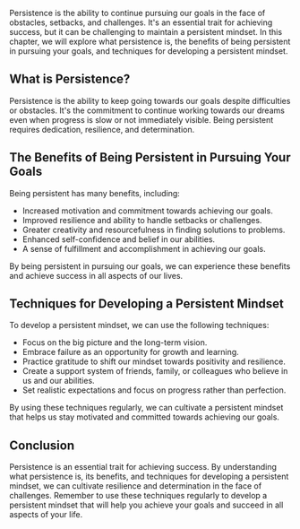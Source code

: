 
Persistence is the ability to continue pursuing our goals in the face of obstacles, setbacks, and challenges. It's an essential trait for achieving success, but it can be challenging to maintain a persistent mindset. In this chapter, we will explore what persistence is, the benefits of being persistent in pursuing your goals, and techniques for developing a persistent mindset.

What is Persistence?
--------------------

Persistence is the ability to keep going towards our goals despite difficulties or obstacles. It's the commitment to continue working towards our dreams even when progress is slow or not immediately visible. Being persistent requires dedication, resilience, and determination.

The Benefits of Being Persistent in Pursuing Your Goals
-------------------------------------------------------

Being persistent has many benefits, including:

* Increased motivation and commitment towards achieving our goals.
* Improved resilience and ability to handle setbacks or challenges.
* Greater creativity and resourcefulness in finding solutions to problems.
* Enhanced self-confidence and belief in our abilities.
* A sense of fulfillment and accomplishment in achieving our goals.

By being persistent in pursuing our goals, we can experience these benefits and achieve success in all aspects of our lives.

Techniques for Developing a Persistent Mindset
----------------------------------------------

To develop a persistent mindset, we can use the following techniques:

* Focus on the big picture and the long-term vision.
* Embrace failure as an opportunity for growth and learning.
* Practice gratitude to shift our mindset towards positivity and resilience.
* Create a support system of friends, family, or colleagues who believe in us and our abilities.
* Set realistic expectations and focus on progress rather than perfection.

By using these techniques regularly, we can cultivate a persistent mindset that helps us stay motivated and committed towards achieving our goals.

Conclusion
----------

Persistence is an essential trait for achieving success. By understanding what persistence is, its benefits, and techniques for developing a persistent mindset, we can cultivate resilience and determination in the face of challenges. Remember to use these techniques regularly to develop a persistent mindset that will help you achieve your goals and succeed in all aspects of your life.
